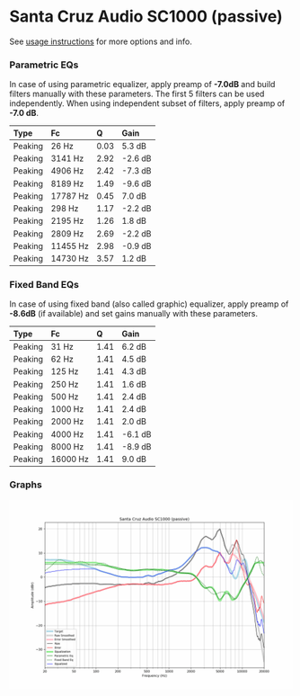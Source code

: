 # Santa Cruz Audio SC1000 (passive)
See [usage instructions](https://github.com/jaakkopasanen/AutoEq#usage) for more options and info.

### Parametric EQs
In case of using parametric equalizer, apply preamp of **-7.0dB** and build filters manually
with these parameters. The first 5 filters can be used independently.
When using independent subset of filters, apply preamp of **-7.0 dB**.

| Type    | Fc       |    Q | Gain    |
|:--------|:---------|:-----|:--------|
| Peaking | 26 Hz    | 0.03 | 5.3 dB  |
| Peaking | 3141 Hz  | 2.92 | -2.6 dB |
| Peaking | 4906 Hz  | 2.42 | -7.3 dB |
| Peaking | 8189 Hz  | 1.49 | -9.6 dB |
| Peaking | 17787 Hz | 0.45 | 7.0 dB  |
| Peaking | 298 Hz   | 1.17 | -2.2 dB |
| Peaking | 2195 Hz  | 1.26 | 1.8 dB  |
| Peaking | 2809 Hz  | 2.69 | -2.2 dB |
| Peaking | 11455 Hz | 2.98 | -0.9 dB |
| Peaking | 14730 Hz | 3.57 | 1.2 dB  |

### Fixed Band EQs
In case of using fixed band (also called graphic) equalizer, apply preamp of **-8.6dB**
(if available) and set gains manually with these parameters.

| Type    | Fc       |    Q | Gain    |
|:--------|:---------|:-----|:--------|
| Peaking | 31 Hz    | 1.41 | 6.2 dB  |
| Peaking | 62 Hz    | 1.41 | 4.5 dB  |
| Peaking | 125 Hz   | 1.41 | 4.3 dB  |
| Peaking | 250 Hz   | 1.41 | 1.6 dB  |
| Peaking | 500 Hz   | 1.41 | 2.4 dB  |
| Peaking | 1000 Hz  | 1.41 | 2.4 dB  |
| Peaking | 2000 Hz  | 1.41 | 2.0 dB  |
| Peaking | 4000 Hz  | 1.41 | -6.1 dB |
| Peaking | 8000 Hz  | 1.41 | -8.9 dB |
| Peaking | 16000 Hz | 1.41 | 9.0 dB  |

### Graphs
![](./Santa%20Cruz%20Audio%20SC1000%20(passive).png)